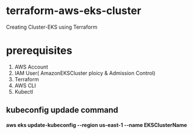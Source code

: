 # terraform-aws-eks-cluster

Creating Cluster-EKS using Terraform

# prerequisites
1. AWS Account
2. IAM User( AmazonEKSCluster ploicy & Admission Control)
3. Terraform
4. AWS CLI
5. Kubectl
## kubeconfig updade command
#### aws eks update-kubeconfig --region us-east-1 --name EKSClusterName



